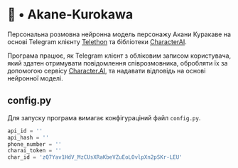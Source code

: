 # 💙 • Akane-Kurokawa

Персональна розмовна нейронна модель персонажу Акани Куракаве на основі Telegram клієнту [Telethon](https://github.com/LonamiWebs/Telethon) та бібліотеки [CharacterAI](https://github.com/kramcat/CharacterAI).

Програма працює, як Telegram клієнт з обліковим записом користувача, який здатен отримувати повідомлення співрозмовника, обробляти їх за допомогою сервісу [Character.AI](https://character.ai/), та надавати відповідь на основі нейронної моделі.

## config.py

Для запуску програма вимагає конфігураціний файл `config.py`. 

```python
api_id = ''
api_hash = ''
phone_number = ''
charai_token = ''
char_id = 'zQ7Yav1HdV_MzCUsXRaKbeVZuEoLOvlpXn2pSKr-LEU'
```
